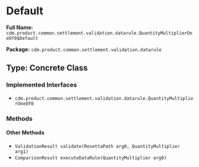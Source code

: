 # Default

**Full Name:** `cdm.product.common.settlement.validation.datarule.QuantityMultiplierOneOf0$Default`

**Package:** `cdm.product.common.settlement.validation.datarule`

## Type: Concrete Class

### Implemented Interfaces

- `cdm.product.common.settlement.validation.datarule.QuantityMultiplierOneOf0`

### Methods

#### Other Methods

- `ValidationResult validate(RosettaPath arg0, QuantityMultiplier arg1)`
- `ComparisonResult executeDataRule(QuantityMultiplier arg0)`

